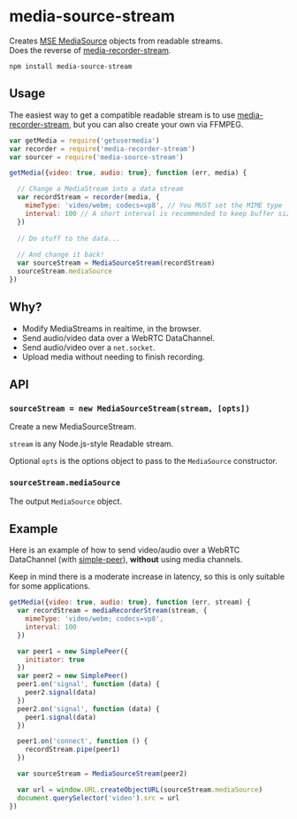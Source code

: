 # media-source-stream
Creates [MSE MediaSource](https://developer.mozilla.org/en-US/docs/Web/API/MediaSource) objects from readable streams.  
Does the reverse of [media-recorder-stream](https://github.com/mafintosh/media-recorder-stream).  

```
npm install media-source-stream
```

## Usage
The easiest way to get a compatible readable stream is to use [media-recorder-stream](https://github.com/mafintosh/media-recorder-stream), but you can also create your own via FFMPEG.  

```javascript
var getMedia = require('getusermedia')
var recorder = require('media-recorder-stream')
var sourcer = require('media-source-stream')

getMedia({video: true, audio: true}, function (err, media) {

  // Change a MediaStream into a data stream
  var recordStream = recorder(media, {
    mimeType: 'video/webm; codecs=vp8', // You MUST set the MIME type
    interval: 100 // A short interval is recommended to keep buffer sizes low
  })
  
  // Do stuff to the data...
  
  // And change it back!
  var sourceStream = MediaSourceStream(recordStream)
  sourceStream.mediaSource
})
```

## Why?
- Modify MediaStreams in realtime, in the browser.
- Send audio/video data over a WebRTC DataChannel.
- Send audio/video over a `net.socket`.
- Upload media without needing to finish recording.

## API
### `sourceStream = new MediaSourceStream(stream, [opts])`  

Create a new MediaSourceStream.  

`stream` is any Node.js-style Readable stream.  

Optional `opts` is the options object to pass to the `MediaSource` constructor.  

### `sourceStream.mediaSource`  

The output `MediaSource` object.  

## Example
Here is an example of how to send video/audio over a WebRTC DataChannel (with [simple-peer](https://github.com/feross/simple-peer)), **without** using media channels.  

Keep in mind there is a moderate increase in latency, so this is only suitable for some applications.  

```javascript
getMedia({video: true, audio: true}, function (err, stream) {
  var recordStream = mediaRecorderStream(stream, {
    mimeType: 'video/webm; codecs=vp8',
    interval: 100
  })

  var peer1 = new SimplePeer({
    initiator: true
  })
  var peer2 = new SimplePeer()
  peer1.on('signal', function (data) {
    peer2.signal(data)
  })
  peer2.on('signal', function (data) {
    peer1.signal(data)
  })

  peer1.on('connect', function () {
    recordStream.pipe(peer1)
  })

  var sourceStream = MediaSourceStream(peer2)

  var url = window.URL.createObjectURL(sourceStream.mediaSource)
  document.querySelector('video').src = url
})
```

